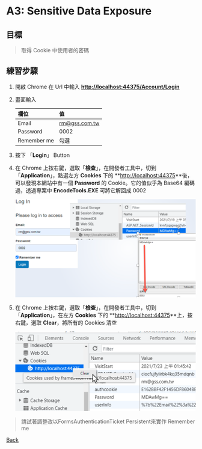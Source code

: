# A3: Sensitive Data Exposure

## 目標

>取得 Cookie 中使用者的密碼

## 練習步驟

1. 開啟 Chrome 在 Url 中輸入 **<http://localhost:44375/Account/Login>**

2. 畫面輸入

    | 欄位 | 值  |
    |---|---|
    | Email | rm@gss.com.tw |
    | Password | 0002 |
    | Remember me | 勾選 |

3. 按下 「**Login**」 Button

4. 在 Chrome 上按右鍵，選取「**檢查**」，在開發者工具中，切到「**Application**」，點選左方 **Cookies** 下的 **<http://localhost:44375>**後，可以發現本網站中有一個 **Password** 的 Cookie。它的值似乎為 Base64 編碼過，透過專案中 **EncodeTools.EXE** 可將它解回成 0002

    ![EncodeTools](images/A3-01.png)

5. 在 Chrome 上按右鍵，選取「**檢查**」，在開發者工具中，切到「**Application**」，在左方 **Cookies** 下的 **<http://localhost:44375>**上，按右鍵，選取 **Clear**，將所有的 Cookies 清空

    ![Clear Cookies](images/A3-02.png)

>請試著調整改以FormsAuthenticationTicket Persistent來實作 Remember me

[Back](./../../readme.md)
